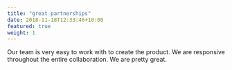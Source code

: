```yaml
---
title: "great partnerships"
date: 2018-11-18T12:33:46+10:00
featured: true
weight: 1
---
```


Our team is very easy to work with to create the product. We are responsive throughout the entire collaboration. We are pretty&nbsp;great.

